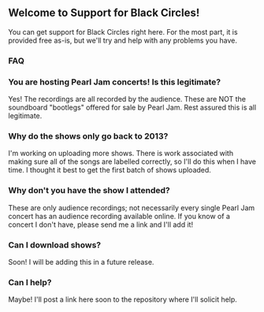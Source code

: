 ## Welcome to Support for Black Circles!

You can get support for Black Circles right here.  For the most part, it is provided free as-is, but we'll try and help with any problems you have.

### FAQ

### You are hosting Pearl Jam concerts!  Is this legitimate?

Yes!  The recordings are all recorded by the audience.  These are NOT the soundboard "bootlegs" offered for sale by Pearl Jam.  Rest assured this is all legitimate.

### Why do the shows only go back to 2013?

I'm working on uploading more shows.  There is work associated with making sure all of the songs are labelled correctly, so I'll do this when I have time.  I thought it best to get the first batch of shows uploaded.

### Why don't you have the show I attended?

These are only audience recordings; not necessarily every single Pearl Jam concert has an audience recording available online.  If you know of a concert I don't have, please send me a link and I'll add it!

### Can I download shows?

Soon!  I will be adding this in a future release.

### Can I help?

Maybe!  I'll post a link here soon to the repository where I'll solicit help.

